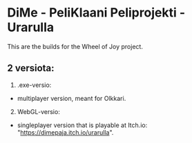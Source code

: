 # DiMe - PeliKlaani Peliprojekti - Urarulla

This are the builds for the Wheel of Joy project.

## 2 versiota:
1. .exe-versio:
- multiplayer version, meant for Olkkari.

2. WebGL-versio:
- singleplayer version that is playable at Itch.io: "https://dimepaja.itch.io/urarulla".
